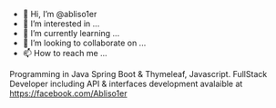 - 👋 Hi, I’m @abliso1er
- 👀 I’m interested in ...
- 🌱 I’m currently learning ...
- 💞️ I’m looking to collaborate on ...
- 📫 How to reach me ...

Programming in Java Spring Boot & Thymeleaf, Javascript.
FullStack Developer including API & interfaces development
avalaible at https://facebook.com/Abliso1er
<!---
abliso1er/abliso1er is a ✨ special ✨ repository because its `README.md` (this file) appears on your GitHub profile.
You can click the Preview link to take a look at your changes.

--->
